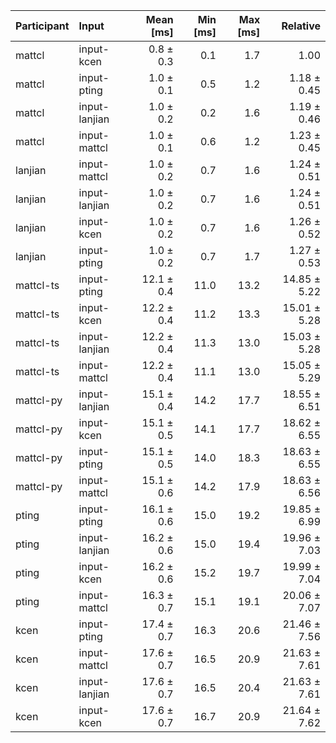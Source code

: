 | Participant | Input | Mean [ms] | Min [ms] | Max [ms] | Relative |
|:---|:---|---:|---:|---:|---:|
| mattcl | input-kcen | 0.8 ± 0.3 | 0.1 | 1.7 | 1.00 |
| mattcl | input-pting | 1.0 ± 0.1 | 0.5 | 1.2 | 1.18 ± 0.45 |
| mattcl | input-lanjian | 1.0 ± 0.2 | 0.2 | 1.6 | 1.19 ± 0.46 |
| mattcl | input-mattcl | 1.0 ± 0.1 | 0.6 | 1.2 | 1.23 ± 0.45 |
| lanjian | input-mattcl | 1.0 ± 0.2 | 0.7 | 1.6 | 1.24 ± 0.51 |
| lanjian | input-lanjian | 1.0 ± 0.2 | 0.7 | 1.6 | 1.24 ± 0.51 |
| lanjian | input-kcen | 1.0 ± 0.2 | 0.7 | 1.6 | 1.26 ± 0.52 |
| lanjian | input-pting | 1.0 ± 0.2 | 0.7 | 1.7 | 1.27 ± 0.53 |
| mattcl-ts | input-pting | 12.1 ± 0.4 | 11.0 | 13.2 | 14.85 ± 5.22 |
| mattcl-ts | input-kcen | 12.2 ± 0.4 | 11.2 | 13.3 | 15.01 ± 5.28 |
| mattcl-ts | input-lanjian | 12.2 ± 0.4 | 11.3 | 13.0 | 15.03 ± 5.28 |
| mattcl-ts | input-mattcl | 12.2 ± 0.4 | 11.1 | 13.0 | 15.05 ± 5.29 |
| mattcl-py | input-lanjian | 15.1 ± 0.4 | 14.2 | 17.7 | 18.55 ± 6.51 |
| mattcl-py | input-kcen | 15.1 ± 0.5 | 14.1 | 17.7 | 18.62 ± 6.55 |
| mattcl-py | input-pting | 15.1 ± 0.5 | 14.0 | 18.3 | 18.63 ± 6.55 |
| mattcl-py | input-mattcl | 15.1 ± 0.6 | 14.2 | 17.9 | 18.63 ± 6.56 |
| pting | input-pting | 16.1 ± 0.6 | 15.0 | 19.2 | 19.85 ± 6.99 |
| pting | input-lanjian | 16.2 ± 0.6 | 15.0 | 19.4 | 19.96 ± 7.03 |
| pting | input-kcen | 16.2 ± 0.6 | 15.2 | 19.7 | 19.99 ± 7.04 |
| pting | input-mattcl | 16.3 ± 0.7 | 15.1 | 19.1 | 20.06 ± 7.07 |
| kcen | input-pting | 17.4 ± 0.7 | 16.3 | 20.6 | 21.46 ± 7.56 |
| kcen | input-mattcl | 17.6 ± 0.7 | 16.5 | 20.9 | 21.63 ± 7.61 |
| kcen | input-lanjian | 17.6 ± 0.7 | 16.5 | 20.4 | 21.63 ± 7.61 |
| kcen | input-kcen | 17.6 ± 0.7 | 16.7 | 20.9 | 21.64 ± 7.62 |
